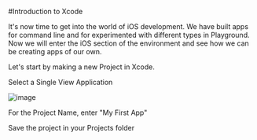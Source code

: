 #Introduction to Xcode


It's now time to get into the world of iOS development.  We have built apps for command line and for experimented with different types in Playground.  Now we will enter the iOS section of the environment and see how we can be creating apps of our own.

Let's start by making a new Project in Xcode.

Select a Single View Application

![image](/newProject.png)

For the Project Name, enter "My First App"

Save the project in your Projects folder